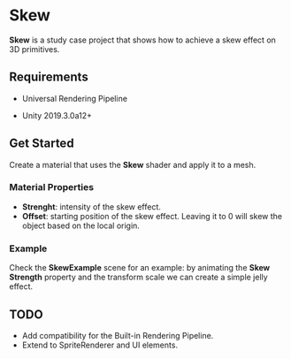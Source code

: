 # Skew

**Skew** is a study case project that shows how to achieve a skew effect on 3D primitives.

## Requirements

- Universal Rendering Pipeline

- Unity 2019.3.0a12+

## Get Started

Create a material that uses the **Skew** shader and apply it to a mesh.

### Material Properties

- **Strenght**: intensity of the skew effect.
- **Offset**: starting position of the skew effect. Leaving it to 0 will skew the object based on the local origin.

### Example

Check the **SkewExample** scene for an example: by animating the **Skew Strength** property and the transform scale we can create a simple jelly effect.

## TODO
- Add compatibility for the Built-in Rendering Pipeline.
- Extend to SpriteRenderer and UI elements.
